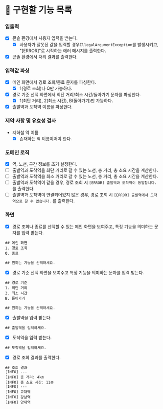 # 📝 구현할 기능 목록

### 입출력

- [X] 콘솔 환경에서 사용자 입력을 받는다.
  - [X] 사용자가 잘못된 값을 입력할 경우`IllegalArgumentException`를 발생시키고, "[ERROR]"로 시작하는 에러 메시지를 출력한다.
- [X] 콘솔 환경에서 처리 결과를 출력한다.

### 입력값 파싱

- [X] 메인 화면에서 경로 조회/종료 문자를 파싱한다.
  - [X] 1(경로 조회)나 Q만 가능하다.
- [X] 경로 기준 선택 화면에서 최단 거리/최소 시간/돌아가기 문자를 파싱한다.
  - [X] 1(최단 거리), 2(최소 시간), B(돌아가기)만 가능하다.
- [X] 출발역과 도착역 이름을 파싱한다.

### 제약 사항 및 유효성 검사

- 지하철 역 이름
  - [X] 존재하는 역 이름이어야 한다.

### 도메인 로직

- [X] 역, 노선, 구간 정보를 초기 설정한다.
- [ ] 출발역과 도착역을 최단 거리로 갈 수 있는 노선, 총 거리, 총 소요 시간을 계산한다.
- [ ] 출발역과 도착역을 최소 거리로 갈 수 있는 노선, 총 거리, 총 소요 시간을 계산한다.
- [ ] 출발역과 도착역이 같을 경우, 경로 조회 시  `[ERROR] 출발역과 도착역이 동일합니다.` 를 출력한다.
- [ ] 출발역과 도착역이 연결되어있지 않은 경우, 경로 조회 시  `[ERROR] 출발역에서 도착역으로 갈 수 없습니다.` 를 출력한다.

### 화면

- [X] 경로 조회나 종료를 선택할 수 있는 메인 화면을 보여주고, 특정 기능을 의미하는 문자를 입력 받는다.

```plain
## 메인 화면
1. 경로 조회
Q. 종료

## 원하는 기능을 선택하세요.
```

- [X] 경로 기준 선택 화면을 보여주고 특정 기능을 의미하는 문자를 입력 받는다.

```plain
## 경로 기준
1. 최단 거리
2. 최소 시간
B. 돌아가기

## 원하는 기능을 선택하세요.
```

- [X] 출발역을 입력 받는다.

```plain
## 출발역을 입력하세요.
```

- [X] 도착역을 입력 받는다.

```plain
## 도착역을 입력하세요.
```

- [X] 경로 조회 결과를 출력한다.

```plain
## 조회 결과
[INFO] ---
[INFO] 총 거리: 4km
[INFO] 총 소요 시간: 11분
[INFO] ---
[INFO] 교대역
[INFO] 강남역
[INFO] 양재역
```